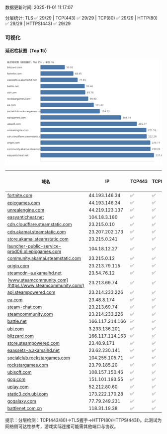 数据更新时间: 2025-11-01 11:17:07

分层统计: TLS ✅ 29/29 | TCP(443) ✅ 29/29 | TCP(80) ✅ 29/29 | HTTP(80) ✅ 29/29 | HTTPS(443) ✅ 29/29

### 可视化

#### 延迟柱状图（Top 15）

![Latency Chart](latency_chart.svg)

| 域名 | IP | TCP443 | TCP80 | TLS 握手 | HTTP(80) | 状态码 | HTTPS(443) | 状态码(HTTPS) | 延迟(ms) |
|---|---|---|---|---|---|---|---|---|---|
| [fortnite.com](https://fortnite.com/) | 44.193.146.34 | ✅ | ✅ | ✅ | ✅ | 301 | ✅ | 301 | 68.95 |
| [epicgames.com](https://epicgames.com/) | 44.193.146.34 | ✅ | ✅ | ✅ | ✅ | 301 | ✅ | 302 | 168.79 |
| [unrealengine.com](https://unrealengine.com/) | 44.219.123.137 | ✅ | ✅ | ✅ | ✅ | 301 | ✅ | 301 | 221.59 |
| [easyanticheat.net](https://easyanticheat.net/) | 104.18.3.180 | ✅ | ✅ | ✅ | ✅ | 301 | ✅ | 301 | 237.48 |
| [cdn.cloudflare.steamstatic.com](https://cdn.cloudflare.steamstatic.com/) | 23.215.0.10 | ✅ | ✅ | ✅ | ✅ | 200 | ✅ | 200 | 222.29 |
| [cdn.akamai.steamstatic.com](https://cdn.akamai.steamstatic.com/) | 23.207.202.173 | ✅ | ✅ | ✅ | ✅ | 200 | ✅ | 200 | 245.26 |
| [store.akamai.steamstatic.com](https://store.akamai.steamstatic.com/) | 23.215.0.241 | ✅ | ✅ | ✅ | ✅ | 403 | ✅ | 403 | 246.88 |
| [launcher-public-service-prod06.ol.epicgames.com](https://launcher-public-service-prod06.ol.epicgames.com/) | 104.18.12.27 | ✅ | ✅ | ✅ | ✅ | 404 | ✅ | 404 | 262.87 |
| [community.akamai.steamstatic.com](https://community.akamai.steamstatic.com/) | 23.215.0.12 | ✅ | ✅ | ✅ | ✅ | 403 | ✅ | 403 | 230.21 |
| [origin.com](https://origin.com/) | 23.213.79.115 | ✅ | ✅ | ✅ | ✅ | 301 | ✅ | 301 | 229.77 |
| [steamcdn-a.akamaihd.net](https://steamcdn-a.akamaihd.net/) | 23.54.76.12 | ✅ | ✅ | ✅ | ✅ | 200 | ✅ | 200 | 251.46 |
| [www.steamcommunity.com](https://www.steamcommunity.com/) | 23.213.69.74 | ✅ | ✅ | ✅ | ✅ | 302 | ✅ | 302 | 293.31 |
| [api.steampowered.com](https://api.steampowered.com/) | 23.214.233.226 | ✅ | ✅ | ✅ | ✅ | 404 | ✅ | 404 | 299.2 |
| [ea.com](https://ea.com/) | 23.48.8.174 | ✅ | ✅ | ✅ | ✅ | 301 | ✅ | 301 | 111.62 |
| [steam-chat.com](https://steam-chat.com/) | 23.213.69.74 | ✅ | ✅ | ✅ | ✅ | 302 | ✅ | 404 | 307.26 |
| [steamcommunity.com](https://steamcommunity.com/) | 23.214.233.226 | ✅ | ✅ | ✅ | ✅ | 302 | ✅ | 200 | 358.62 |
| [battle.net](https://battle.net/) | 166.117.214.166 | ✅ | ✅ | ✅ | ✅ | 301 | ✅ | 301 | 92.46 |
| [ubi.com](https://ubi.com/) | 3.233.136.201 | ✅ | ✅ | ✅ | ✅ | 301 | ✅ | 301 | 93.78 |
| [blizzard.com](https://blizzard.com/) | 166.117.114.163 | ✅ | ✅ | ✅ | ✅ | 302 | ✅ | 302 | 50.92 |
| [store.steampowered.com](https://store.steampowered.com/) | 23.48.9.171 | ✅ | ✅ | ✅ | ✅ | 302 | ✅ | 200 | 480.62 |
| [eaassets-a.akamaihd.net](https://eaassets-a.akamaihd.net/) | 23.62.230.141 | ✅ | ✅ | ✅ | ✅ | 404 | ✅ | 404 | 77.81 |
| [socialclub.rockstargames.com](https://socialclub.rockstargames.com/) | 104.255.105.71 | ✅ | ✅ | ✅ | ✅ | 301 | ✅ | 307 | 124.22 |
| [rockstargames.com](https://rockstargames.com/) | 23.79.185.20 | ✅ | ✅ | ✅ | ✅ | 301 | ✅ | 301 | 99.9 |
| [ubisoft.com](https://ubisoft.com/) | 108.157.150.46 | ✅ | ✅ | ✅ | ✅ | 301 | ✅ | 301 | 201.77 |
| [gog.com](https://gog.com/) | 151.101.193.55 | ✅ | ✅ | ✅ | ✅ | 301 | ✅ | 301 | 521.08 |
| [uplay.com](https://uplay.com/) | 52.212.80.60 | ✅ | ✅ | ✅ | ✅ | 301 | ✅ | 301 | 391.66 |
| [static3.cdn.ubi.com](https://static3.cdn.ubi.com/) | 173.222.170.28 | ✅ | ✅ | ✅ | ✅ | 401 | ✅ | 401 | 396.63 |
| [gogalaxy.com](https://gogalaxy.com/) | 77.79.249.231 | ✅ | ✅ | ✅ | ✅ | 301 | ✅ | 301 | 431.74 |
| [battlenet.com.cn](https://battlenet.com.cn/) | 118.31.19.38 | ✅ | ✅ | ✅ | ✅ | 308 | ✅ | 302 | 1111.62 |

提示：分层检测：TCP(443/80)→TLS握手→HTTP(80/HTTPS(443))。此测试为网络侧可达性参考，游戏实际连接可能需其他端口与协议。